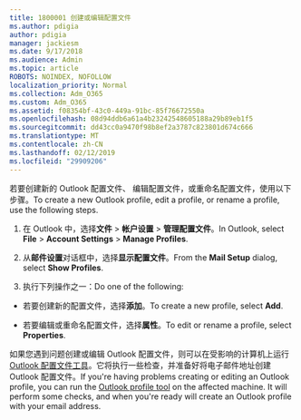 ```yaml
---
title: 1800001 创建或编辑配置文件
ms.author: pdigia
author: pdigia
manager: jackiesm
ms.date: 9/17/2018
ms.audience: Admin
ms.topic: article
ROBOTS: NOINDEX, NOFOLLOW
localization_priority: Normal
ms.collection: Adm_O365
ms.custom: Adm_O365
ms.assetid: f08354bf-43c0-449a-91bc-85f76672550a
ms.openlocfilehash: 08d94ddb6a61a4b23242548605188a29b89eb1f5
ms.sourcegitcommit: dd43cc0a9470f98b8ef2a3787c823801d674c666
ms.translationtype: MT
ms.contentlocale: zh-CN
ms.lasthandoff: 02/12/2019
ms.locfileid: "29909206"
---
```

<span data-ttu-id="bc1dc-102">若要创建新的 Outlook 配置文件、 编辑配置文件，或重命名配置文件，使用以下步骤。</span><span class="sxs-lookup"><span data-stu-id="bc1dc-102">To create a new Outlook profile, edit a profile, or rename a profile, use the following steps.</span></span>
  
1. <span data-ttu-id="bc1dc-103">在 Outlook 中，选择**文件** \> **帐户设置** \> **管理配置文件**。</span><span class="sxs-lookup"><span data-stu-id="bc1dc-103">In Outlook, select **File** \> **Account Settings** \> **Manage Profiles**.</span></span>
    
2. <span data-ttu-id="bc1dc-104">从**邮件设置**对话框中，选择**显示配置文件**。</span><span class="sxs-lookup"><span data-stu-id="bc1dc-104">From the **Mail Setup** dialog, select **Show Profiles**.</span></span>
    
3. <span data-ttu-id="bc1dc-105">执行下列操作之一：</span><span class="sxs-lookup"><span data-stu-id="bc1dc-105">Do one of the following:</span></span>
    
  - <span data-ttu-id="bc1dc-106">若要创建新的配置文件，选择**添加**。</span><span class="sxs-lookup"><span data-stu-id="bc1dc-106">To create a new profile, select **Add**.</span></span>
    
  - <span data-ttu-id="bc1dc-107">若要编辑或重命名配置文件，选择**属性**。</span><span class="sxs-lookup"><span data-stu-id="bc1dc-107">To edit or rename a profile, select **Properties**.</span></span>
    
<span data-ttu-id="bc1dc-p101">如果您遇到问题创建或编辑 Outlook 配置文件，则可以在受影响的计算机上运行[Outlook 配置文件工具](https://aka.ms/SaRA-OutlookSetupProfile)。它将执行一些检查，并准备好将电子邮件地址创建 Outlook 配置文件。</span><span class="sxs-lookup"><span data-stu-id="bc1dc-p101">If you're having problems creating or editing an Outlook profile, you can run the [Outlook profile tool](https://aka.ms/SaRA-OutlookSetupProfile) on the affected machine. It will perform some checks, and when you're ready will create an Outlook profile with your email address.</span></span> 
  

